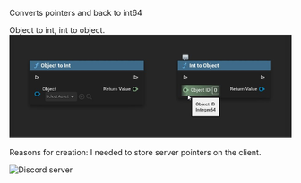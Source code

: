 Converts pointers and back to int64

Object to int, int to object.
![](https://github.com/Nyaunix/NX_ObjectReferenceConverter/blob/master/Resources/imageBP.jpg)

Reasons for creation: I needed to store server pointers on the client.

![Discord server](https://discord.gg/YBUGddBKT3)

